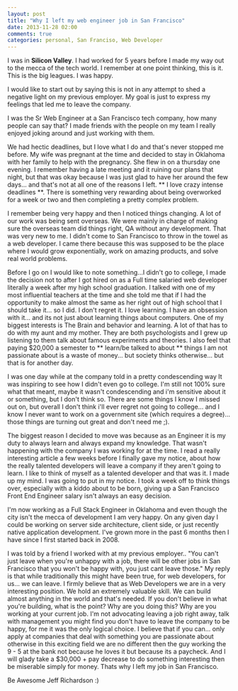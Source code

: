 ```yaml
---
layout: post
title: "Why I left my web engineer job in San Francisco"
date: 2013-11-28 02:00
comments: true
categories: personal, San Franciso, Web Developer
---
```


I was in **Silicon Valley**. I had worked for 5 years before I made my way out to the mecca of the tech world.
I remember at one point thinking, this is it. This is the big leagues. I was happy.
<!-- more -->

I would like to start out by saying this is not in any attempt to shed a negative light on my previous employer. My goal
is just to express my feelings that led me to leave the company.

I was the Sr Web Engineer  at a San Francisco tech company, how many people can say that? I made friends with the people on my
team I really enjoyed joking around and just working with them.

We had hectic deadlines, but I love what I do and that's never stopped me before. My wife was pregnant at the time and
decided to stay in Oklahoma with her family to help with the pregnancy. She flew in on a thursday one evening. I remember having
a late meeting and it ruining our plans that night, but that was okay because I was just glad to have her around the few days... and that's not
at all one of the reasons I left. ** I love crazy intense deadlines **. There is something very rewarding about being overworked for
a week or two and then completing a pretty complex problem.

I remember being very happy and then I noticed things changing. A lot of our work was being sent overseas. We were mainly in charge
of making sure the overseas team did things right, QA without any development. That was very new to me. I didn't come to San Francisco
to throw in the towel as a web developer. I came there because this was supposed to be the place where I would grow exponentially, work
on amazing products, and solve real world problems.

Before I go on I would like to note something...I didn't go to college, I made the decision not to after I got hired on as a Full time
salaried web developer literally a week after my high school graduation. I talked with one of my most influential teachers at the time
and she told me that if I had the opportunity to make almost the same as her right out of high school that I should take it... so I did.
I don't regret it. I love learning. I have an obsession with it... and its not just about learning things about computers. One of my
biggest interests is The Brain and behavior and learning. A lot of that has to do with my aunt and my mother. They are both psychologists
and I grew up listening to them talk about famous experiments and theories. I also feel that paying $20,000 a semester to
** learn/be talked to about ** things I am not passionate about is a waste of money... but society thinks otherwise... but that is
for another day.

I was one day while at the company told in a pretty condescending way It was inspiring to see how I didn't even go to college. I'm
still not 100% sure what that meant, maybe it wasn't condescending and i'm sensitive about it or something, but I don't think so. There
are some things I know I missed out on, but overall I don't think i'll ever regret not going to college... and I know I never
want to work on a government site (which requires a degree)... those things are turning out great and don't need me ;).

The biggest reason I decided to move was because as an Engineer it is my duty to always learn and always expand my knowledge. That
wasn't happening with the company I was working for at the time. I read a really interesting article a few weeks before I finally gave my notice, about how the really talented developers
will leave a company if they aren't going to learn. I like to think of myself as a talented developer and that was it. I made up my mind.
I was going to put in my notice. I took a week off to think things over, especially with a kiddo about to be born, giving up
a San Francisco Front End Engineer salary isn't always an easy decision.

I'm now working as a Full Stack Engineer in Oklahoma and even though the city isn't the mecca of development I am very happy. On any
given day I could be working on server side architecture, client side, or just recently native application development.
I've grown more in the past 6 months then I have since I first started back in 2008.

I was told by a friend I worked with at my previous employer.. "You can't just leave when you're unhappy with a job, there will be
other jobs in San Francisco that you won't be happy with, you just cant leave those." My reply is that while traditionally this might
have been true, for web developers, for us... we can leave. I firmly believe that as Web Developers we are in a very
interesting position. We hold an extremely valuable skill. We can build almost anything in the world and that's needed. If you don't
believe in what you're building, what is the point? Why are you doing this? Why are you working at your current job. I'm not advocating
leaving a job right away, talk with management you might find you don't have to leave the company to be happy, for me it was the only
logical choice. I believe that if you can... only apply at companies that deal with something you are passionate about otherwise
in this exciting field we are no different then the guy working the 9 - 5 at the bank not because he loves it but because its a
paycheck. And I will glady take a $30,000 + pay decrease to do something interesting then be miserable simply for money. Thats why I left
my job in San Francisco.


Be Awesome
Jeff Richardson :)


